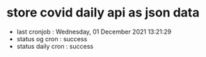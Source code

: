 # store covid daily api as json data

- last cronjob : Wednesday, 01 December 2021 13:21:29
- status og cron : success
- status daily cron : success
      
      